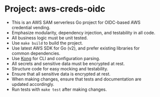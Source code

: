 <!-- Use this file to provide workspace-specific custom instructions to Copilot. For more details, visit https://code.visualstudio.com/docs/copilot/copilot-customization#_use-a-githubcopilotinstructionsmd-file -->

# Project: aws-creds-oidc

- This is an AWS SAM serverless Go project for OIDC-based AWS credential vending.
- Emphasize modularity, dependency injection, and testability in all code.
- All business logic must be unit tested.
- Use `make build` to build the project.
- Use latest AWS SDK for Go (v2), and prefer existing libraries for common dependencies.
- Use [Kong](https://github.com/alecthomas/kong) for CLI and configuration parsing.
- All secrets and sensitive data must be encrypted at rest.
- Structure code for easy mocking and testability.
- Ensure that all sensitive data is encrypted at rest.
- When making changes, ensure that tests and documentation are updated accordingly.
- Run tests with `make test` after making changes.
